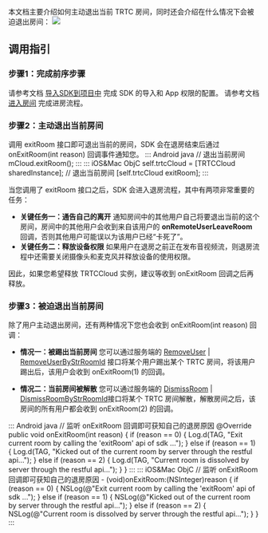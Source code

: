 本文档主要介绍如何主动退出当前 TRTC 房间，同时还会介绍在什么情况下会被迫退出房间：
![](https://qcloudimg.tencent-cloud.cn/raw/b155aaff08a5baaaecaaa14a4f2229cc.png)

## 调用指引

### 步骤1：完成前序步骤

请参考文档 [导入SDK到项目中](https://cloud.tencent.com/document/product/647/32173) 完成 SDK 的导入和 App 权限的配置。
请参考文档 [进入房间](https://cloud.tencent.com/document/product/647/32173) 完成进房流程。

### 步骤2：主动退出当前房间
调用 exitRoom 接口即可退出当前的房间，SDK 会在退房结束后通过 onExitRoom(int reason) 回调事件通知您。
<dx-codeblock>
::: Android  java 
// 退出当前房间
mCloud.exitRoom();
:::
::: iOS&Mac  ObjC 
self.trtcCloud = [TRTCCloud sharedInstance];
// 退出当前房间
[self.trtcCloud exitRoom];
:::
</dx-codeblock>

当您调用了 exitRoom 接口之后，SDK 会进入退房流程，其中有两项非常重要的任务：
- **关键任务一：通告自己的离开**
通知房间中的其他用户自己将要退出当前的这个房间，房间中的其他用户会收到来自该用户的 **onRemoteUserLeaveRoom** 回调，否则其他用户可能误以为该用户已经“卡死了”。
- **关键任务二：释放设备权限**
如果用户在退房之前正在发布音视频流，则退房流程中还需要关闭摄像头和麦克风并释放设备的使用权限。

因此，如果您希望释放 TRTCCloud 实例，建议等收到 onExitRoom 回调之后再释放。


### 步骤3：被迫退出当前房间
除了用户主动退出房间，还有两种情况下您也会收到 onExitRoom(int reason) 回调：
- **情况一：被踢出当前房间**
您可以通过服务端的 [RemoveUser](https://cloud.tencent.com/document/api/647/40496) | [RemoveUserByStrRoomId](https://cloud.tencent.com/document/api/647/50426) 接口将某个用户踢出某个 TRTC 房间，将该用户踢出后，该用户会收到 onExitRoom(1) 的回调。

- **情况二：当前房间被解散**
您可以通过服务端的 [DismissRoom](https://cloud.tencent.com/document/api/647/50089) | [DismissRoomByStrRoomId](https://cloud.tencent.com/document/api/647/37088)接口将某个 TRTC 房间解散，解散房间之后，该房间的所有用户都会收到 onExitRoom(2) 的回调。


<dx-codeblock>
::: Android  java 
// 监听 onExitRoom 回调即可获知自己的退房原因 
@Override
public void onExitRoom(int reason) {
    if (reason == 0) {
        Log.d(TAG, "Exit current room by calling the 'exitRoom' api of sdk ...");
    } else if (reason == 1) {
        Log.d(TAG, "Kicked out of the current room by server through the restful api...");
    } else if (reason == 2) {
        Log.d(TAG, "Current room is dissolved by server through the restful api...");
    }
}
:::
::: iOS&Mac  ObjC 
// 监听 onExitRoom 回调即可获知自己的退房原因 
- (void)onExitRoom:(NSInteger)reason {
    if (reason == 0) {
        NSLog(@"Exit current room by calling the 'exitRoom' api of sdk ...");
    } else if (reason == 1) {
        NSLog(@"Kicked out of the current room by server through the restful api...");
    } else if (reason == 2) {
        NSLog(@"Current room is dissolved by server through the restful api...");
    }
}
:::
</dx-codeblock>
